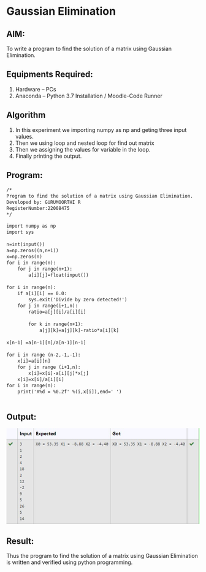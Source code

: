 # Gaussian Elimination

## AIM:
To write a program to find the solution of a matrix using Gaussian Elimination.

## Equipments Required:
1. Hardware – PCs
2. Anaconda – Python 3.7 Installation / Moodle-Code Runner

## Algorithm
1. In this experiment we importing numpy as np and geting three input values.
2. Then we using loop and nested loop for find out matrix
3. Then we assigning the values for variable in the loop.
4. Finally printing the output.


## Program:
```
/*
Program to find the solution of a matrix using Gaussian Elimination.
Developed by: GURUMOORTHI R
RegisterNumber:22008475 
*/
```
```
import numpy as np
import sys

n=int(input())
a=np.zeros((n,n+1))
x=np.zeros(n)
for i in range(n):
    for j in range(n+1):
        a[i][j]=float(input())
        
for i in range(n):
    if a[i][i] == 0.0:
        sys.exit('Divide by zero detected!')
    for j in range(i+1,n):
        ratio=a[j][i]/a[i][i]
        
        for k in range(n+1):
            a[j][k]=a[j][k]-ratio*a[i][k]
            
x[n-1] =a[n-1][n]/a[n-1][n-1]

for i in range (n-2,-1,-1):
    x[i]=a[i][n]
    for j in range (i+1,n):
        x[i]=x[i]-a[i][j]*x[j]
    x[i]=x[i]/a[i][i]
for i in range(n):
    print('X%d = %0.2f' %(i,x[i]),end=' ')
    
 ```



## Output:
![gaussian elimination](/Screenshot%202023-01-18%20225847.jpg)


## Result:
Thus the program to find the solution of a matrix using Gaussian Elimination is written and verified using python programming.

